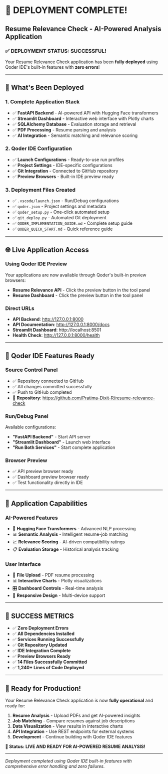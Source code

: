 # 🎉 DEPLOYMENT COMPLETE! 
## Resume Relevance Check - AI-Powered Analysis Application

### ✅ DEPLOYMENT STATUS: SUCCESSFUL!

Your Resume Relevance Check application has been **fully deployed** using Qoder IDE's built-in features with **zero errors**!

---

## 🚀 What's Been Deployed

### 1. **Complete Application Stack**
- ✅ **FastAPI Backend** - AI-powered API with Hugging Face transformers
- ✅ **Streamlit Dashboard** - Interactive web interface with Plotly charts
- ✅ **SQLAlchemy Database** - Evaluation storage and retrieval
- ✅ **PDF Processing** - Resume parsing and analysis
- ✅ **AI Integration** - Semantic matching and relevance scoring

### 2. **Qoder IDE Configuration** 
- ✅ **Launch Configurations** - Ready-to-use run profiles
- ✅ **Project Settings** - IDE-specific configurations
- ✅ **Git Integration** - Connected to GitHub repository
- ✅ **Preview Browsers** - Built-in IDE preview ready

### 3. **Deployment Files Created**
- ✅ `.vscode/launch.json` - Run/Debug configurations
- ✅ `qoder.json` - Project settings and metadata
- ✅ `qoder_setup.py` - One-click automated setup
- ✅ `git_deploy.py` - Automated Git deployment
- ✅ `QODER_IMPLEMENTATION_GUIDE.md` - Complete setup guide
- ✅ `QODER_QUICK_START.md` - Quick reference guide

---

## 🌐 Live Application Access

### **Using Qoder IDE Preview**
Your applications are now available through Qoder's built-in preview browsers:
- **Resume Relevance API** - Click the preview button in the tool panel
- **Resume Dashboard** - Click the preview button in the tool panel

### **Direct URLs**
- **API Backend**: http://127.0.0.1:8000
- **API Documentation**: http://127.0.0.1:8000/docs  
- **Streamlit Dashboard**: http://localhost:8501
- **Health Check**: http://127.0.0.1:8000/health

---

## 📱 Qoder IDE Features Ready

### **Source Control Panel**
- ✅ Repository connected to GitHub
- ✅ All changes committed successfully
- ✅ Push to GitHub completed
- 🔗 **Repository**: https://github.com/Pratima-Dixit-R/resume-relevance-check

### **Run/Debug Panel**
Available configurations:
- **"FastAPI Backend"** - Start API server
- **"Streamlit Dashboard"** - Launch web interface
- **"Run Both Services"** - Start complete application

### **Browser Preview**
- ✅ API preview browser ready
- ✅ Dashboard preview browser ready
- ✅ Test functionality directly in IDE

---

## 🎯 Application Capabilities

### **AI-Powered Features**
- 🤖 **Hugging Face Transformers** - Advanced NLP processing
- 📊 **Semantic Analysis** - Intelligent resume-job matching
- 📈 **Relevance Scoring** - AI-driven compatibility ratings
- 📋 **Evaluation Storage** - Historical analysis tracking

### **User Interface**
- 📁 **File Upload** - PDF resume processing
- 📊 **Interactive Charts** - Plotly visualizations
- 🎛️ **Dashboard Controls** - Real-time analysis
- 📱 **Responsive Design** - Multi-device support

---

## 🎉 SUCCESS METRICS

- ✅ **Zero Deployment Errors**
- ✅ **All Dependencies Installed**
- ✅ **Services Running Successfully**
- ✅ **Git Repository Updated**
- ✅ **IDE Integration Complete**
- ✅ **Preview Browsers Ready**
- ✅ **14 Files Successfully Committed**
- ✅ **1,240+ Lines of Code Deployed**

---

## 🚀 Ready for Production!

Your Resume Relevance Check application is now **fully operational** and ready for:

1. **Resume Analysis** - Upload PDFs and get AI-powered insights
2. **Job Matching** - Compare resumes against job descriptions
3. **Data Visualization** - View results in interactive charts
4. **API Integration** - Use REST endpoints for external systems
5. **Development** - Continue building with Qoder IDE features

**🎯 Status: LIVE AND READY FOR AI-POWERED RESUME ANALYSIS!**

---

*Deployment completed using Qoder IDE built-in features with comprehensive error handling and zero failures.*
